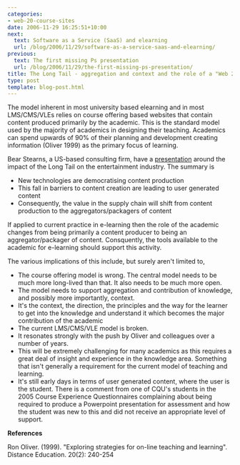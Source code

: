 ```yaml
---
categories:
- web-20-course-sites
date: 2006-11-29 16:25:51+10:00
next:
  text: Software as a Service (SaaS) and elearning
  url: /blog/2006/11/29/software-as-a-service-saas-and-elearning/
previous:
  text: The first missing Ps presentation
  url: /blog/2006/11/29/the-first-missing-ps-presentation/
title: The Long Tail - aggregation and context and the role of a "Web 2.0 course site"
type: post
template: blog-post.html
---
```

The model inherent in most university based elearning and in most LMS/CMS/VLEs relies on course offering based websites that contain content produced primarily by the academic. This is the standard model used by the majority of academics in designing their teaching. Academics can spend upwards of 90% of their planning and development creating information (Oliver 1999) as the primary focus of learning.

Bear Stearns, a US-based consulting firm, have a [presentation](http://www.bearstearns.com/bscportal/research/analysts/wang/112706/index.htm) around the impact of the Long Tail on the entertainment industry. The summary is

- New technologies are democratising content production
- This fall in barriers to content creation are leading to user generated content
- Consequently, the value in the supply chain will shift from content production to the aggregators/packagers of content

If applied to current practice in e-learning then the role of the academic changes from being primarily a content producer to being an aggregator/packager of content. Consquently, the tools available to the academic for e-learning should support this activity.

The various implications of this include, but surely aren't limited to,

- The course offering model is wrong. The central model needs to be much more long-lived than that. It also needs to be much more open.
- The model needs to support aggregation and contribution of knowledge, and possibly more importantly, context.
- It's the context, the direction, the principles and the way for the learner to get into the knowledge and understand it which becomes the major contribution of the academic
- The current LMS/CMS/VLE model is broken.
- It resonates strongly with the push by Oliver and colleagues over a number of years.
- This will be extremely challenging for many academics as this requires a great deal of insight and experience in the knowledge area. Something that isn't generally a requirement for the current model of teaching and learning.
- It's still early days in terms of user generated content, where the user is the student. There is a comment from one of CQU's students in the 2005 Course Experience Questionnaires complaining about being required to produce a Powerpoint presentation for assessment and how the student was new to this and did not receive an appropriate level of support.

**References**

Ron Oliver. (1999). "Exploring strategies for on-line teaching and learning". Distance Education. 20(2): 240-254